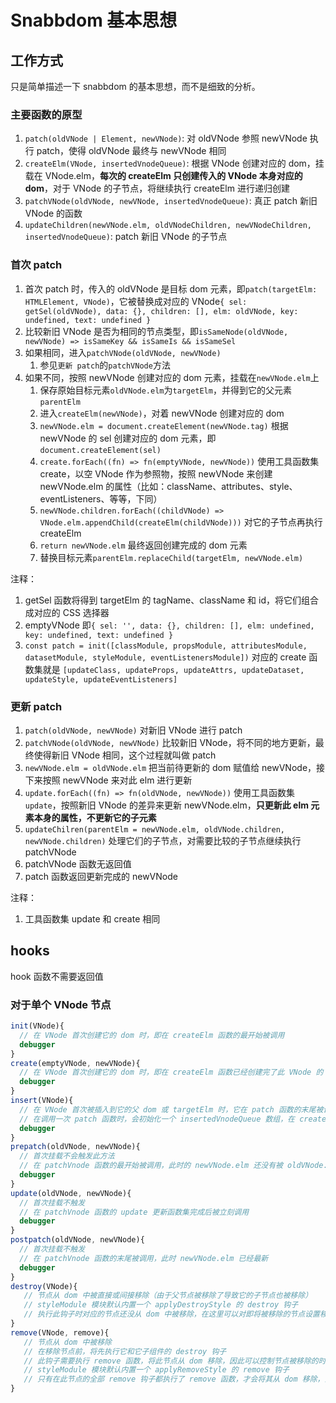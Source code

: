 # Snabbdom 基本思想

## 工作方式

只是简单描述一下 snabbdom 的基本思想，而不是细致的分析。

### 主要函数的原型

1. `patch(oldVNode | Element, newVNode)`: 对 oldVNode 参照 newVNode 执行 patch，使得 oldVNode 最终与 newVNode 相同
2. `createElm(VNode, insertedVnodeQueue)`: 根据 VNode 创建对应的 dom，挂载在 VNode.elm，**每次的 createElm 只创建传入的 VNode 本身对应的 dom**，对于 VNode 的子节点，将继续执行 createElm 进行递归创建
3. `patchVNode(oldVNode, newVNode, insertedVnodeQueue)`: 真正 patch 新旧 VNode 的函数
4. `updateChildren(newVNode.elm, oldVNodeChildren, newVNodeChildren, insertedVnodeQueue)`: patch 新旧 VNode 的子节点

### 首次 patch

1. 首次 patch 时，传入的 oldVNode 是目标 dom 元素，即`patch(targetElm: HTMLElement, VNode)`，它被替换成对应的 VNode`{ sel: getSel(oldVNode), data: {}, children: [], elm: oldVNode, key: undefined, text: undefined }`
2. 比较新旧 VNode 是否为相同的节点类型，即`isSameNode(oldVNode, newVNode) => isSameKey && isSameIs && isSameSel`
3. 如果相同，进入`patchVNode(oldVNode, newVNode)`
   1. 参见`更新 patch`的`patchVNode`方法
4. 如果不同，按照 newVNode 创建对应的 dom 元素，挂载在`newVNode.elm`上
   1. 保存原始目标元素`oldVNode.elm`为`targetElm`，并得到它的父元素`parentElm`
   2. 进入`createElm(newVNode)`，对着 newVNode 创建对应的 dom
   3. `newVNode.elm = document.createElement(newVNode.tag)` 根据 newVNode 的 sel 创建对应的 dom 元素，即`document.createElement(sel)`
   4. `create.forEach((fn) => fn(emptyVNode, newVNode))` 使用工具函数集 create，以空 VNode 作为参照物，按照 newVNode 来创建 newVNode.elm 的属性（比如：className、attributes、style、eventListeners、等等，下同）
   5. `newVNode.children.forEach((childVNode) => VNode.elm.appendChild(createElm(childVNode)))` 对它的子节点再执行 createElm
   6. `return newVNode.elm` 最终返回创建完成的 dom 元素
   7. 替换目标元素`parentElm.replaceChild(targetElm, newVNode.elm)`

注释：

1. getSel 函数将得到 targetElm 的 tagName、className 和 id，将它们组合成对应的 CSS 选择器
2. emptyVNode 即`{ sel: '', data: {}, children: [], elm: undefined, key: undefined, text: undefined }`
3. `const patch = init([classModule, propsModule, attributesModule, datasetModule, styleModule, eventListenersModule])` 对应的 create 函数集就是 `[updateClass, updateProps, updateAttrs, updateDataset, updateStyle, updateEventListeners]`

### 更新 patch

1. `patch(oldVNode, newVNode)` 对新旧 VNode 进行 patch
2. `patchVNode(oldVNode, newVNode)` 比较新旧 VNode，将不同的地方更新，最终使得新旧 VNode 相同，这个过程就叫做 patch
3. `newVNode.elm = oldVNode.elm` 把当前待更新的 dom 赋值给 newVNode，接下来按照 newVNode 来对此 elm 进行更新
4. `update.forEach((fn) => fn(oldVNode, newVNode))` 使用工具函数集 `update`，按照新旧 VNode 的差异来更新 newVNode.elm，**只更新此 elm 元素本身的属性，不更新它的子元素**
5. `updateChilren(parentElm = newVNode.elm, oldVNode.children, newVNode.children)` 处理它们的子节点，对需要比较的子节点继续执行 patchVNode
6. patchVNode 函数无返回值
7. patch 函数返回更新完成的 newVNode

注释：

1. 工具函数集 update 和 create 相同

## hooks

hook 函数不需要返回值

### 对于单个 VNode 节点

```JavaScript
init(VNode){
  // 在 VNode 首次创建它的 dom 时，即在 createElm 函数的最开始被调用
  debugger
}
create(emptyVNode, newVNode){
  // 在 VNode 首次创建它的 dom 时，即在 createElm 函数已经创建完了此 VNode 的 dom 后被立刻调用
  debugger
}
insert(VNode){
  // 在 VNode 首次被插入到它的父 dom 或 targetElm 时，它在 patch 函数的末尾被调用
  // 在调用一次 patch 函数时，会初始化一个 insertedVnodeQueue 数组，在 createElm 函数中会把带有 hook.insert 的 VNode push 进去，在 patch 函数的末尾会对 insertedVnodeQueue 里面的 VNode 依次执行它们的 insert 钩子
  debugger
}
prepatch(oldVNode, newVNode){
  // 首次挂载不会触发此方法
  // 在 patchVnode 函数的最开始被调用，此时的 newVNode.elm 还没有被 oldVNode.elm 赋值
  debugger
}
update(oldVNode, newVNode){
  // 首次挂载不触发
  // 在 patchVnode 函数的 update 更新函数集完成后被立刻调用
  debugger
}
postpatch(oldVNode, newVNode){
  // 首次挂载不触发
  // 在 patchVnode 函数的末尾被调用，此时 newVNode.elm 已经最新
  debugger
}
destroy(VNode){
   // 节点从 dom 中被直接或间接移除（由于父节点被移除了导致它的子节点也被移除）
   // styleModule 模块默认内置一个 applyDestroyStyle 的 destroy 钩子
   // 执行此钩子时对应的节点还没从 dom 中被移除，在这里可以对即将被移除的节点设置移除时的 style 样式，将由 applyDestroyStyle 函数应用设置的样式
}
remove(VNode, remove){
   // 节点从 dom 中被移除
   // 在移除节点前，将先执行它和它子组件的 destroy 钩子
   // 此钩子需要执行 remove 函数，将此节点从 dom 移除，因此可以控制节点被移除的时机或在移除前执行一些操作
   // styleModule 模块默认内置一个 applyRemoveStyle 的 remove 钩子
   // 只有在此节点的全部 remove 钩子都执行了 remove 函数，才会将其从 dom 移除，全部的 remove 钩子 = 来自全部模块的 remove 钩子们 + 节点自身的 remove 钩子，所以源码里 removeVnodes 函数的 `listeners = cbs.remove.length + 1;` 与 createRmCb 函数返回的函数的 `if (--listeners === 0) doRemoveNode` 相互对应，每次执行 remove 函数使得 listeners - 1，当 listeners 为 0 时才真正执行移除
}
```
